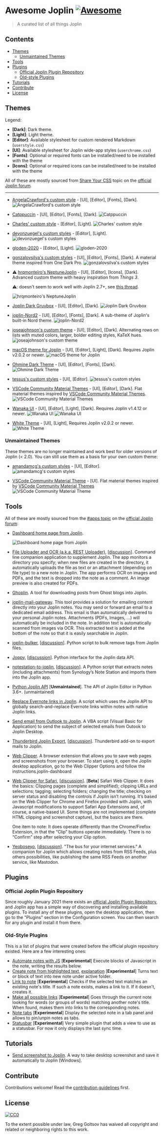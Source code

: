 # Awesome Joplin [![Awesome](https://awesome.re/badge.svg)](https://awesome.re)

> A curated list of all things Joplin


## Contents

  - [Themes](#themes)
    - [Unmaintained Themes](#unmaintained-themes)
  - [Tools](#tools)
  - [Plugins](#plugins)
    - [Official Joplin Plugin Repository](#official-joplin-plugin-repository)
    - [Old-style Plugins](#old-style-plugins)
  - [Tutorials](#tutorials)
  - [Contribute](#contribute)
  - [License](#license)

## Themes

Legend:

- **[Dark]**: Dark theme.
- **[Light]**: Light theme.
- **[Editor]**: Available stylesheet for custom rendered Markdown (`userstyle.css`)
- **[UI]**: Available stylesheet for Joplin wide-app styles (`userchrome.css`)
- **[Fonts]**: Optional or required fonts can be installed/need to be installed with the theme
- **[Icons]**: Optional or required icons can be installed/need to be installed with the theme

All of these are mostly sourced from [Share Your CSS](https://discourse.joplinapp.org/t/share-your-css/1730) topic on the [official Joplin forum](https://discourse.joplinapp.org).

---

- [AngelaCrawford's custom style](https://github.com/AngelCrawford/joplin-theme) - [UI], [Editor], [Fonts], [Dark].
  ![AngelaCrawford's custom style](https://raw.githubusercontent.com/AngelCrawford/joplin-theme/main/assets/screenshot1.png)

- [Catppuccin](https://github.com/sadmice/Catppuccin-Theme-For-Joplin) - [UI], [Editor], [Fonts], [Dark].
  ![Catppuccin](https://user-images.githubusercontent.com/23323305/168392162-44a6be18-b75d-4796-97df-559635da1fbb.png)

- [Charles' custom style](https://git.sr.ht/~charles/dotfiles/tree/0363ef08173f4af4c89f2e4081d165903aa27e93/overlay/.config/joplin-desktop/userstyle.css) - [Editor], [Light].
  ![Charles' custom style](https://i.imgur.com/lxb5xPz.png)

- [devonzuegel's custom styles](https://github.com/devonzuegel/joplin-custom-css) - [Editor], [Light].
  ![devonzuegel's custom styles](https://raw.githubusercontent.com/devonzuegel/joplin-custom-css/master/v1.png)

- [gloden-2020](https://github.com/lightzhan/joplin-theme-gloden-2020) - [Editor], [Light].
  ![gloden-2020](https://raw.githubusercontent.com/lightzhan/joplin-theme-gloden-2020/master/pic/example.png)

- [gonzalovsilva's custom styles](https://github.com/gonzalovsilva/joplin-dark-theme) - [UI], [Editor], [Fonts], [Dark]. A material theme inspired from One Dark Pro.
  ![gonzalovsilva's custom styles](https://raw.githubusercontent.com/gonzalovsilva/joplin-dark-theme/main/_resources/3ff4c2509d9c4095996bc6db57c004c9.gif)

- ⚠️ [hrqmonteiro's NeptuneJoplin](https://github.com/hrqmonteiro/joplin-theme) - [UI], [Editor], [Icons], [Dark]. Advanced custom theme with heavy inspiration from _Things 3_.
  
  ⚠️: doesn't seem to work well with Joplin 2.7+, see [this thread](https://github.com/hrqmonteiro/joplin-theme/issues/2).
  
  ![hrqmonteiro's NeptuneJoplin](https://raw.githubusercontent.com/hrqmonteiro/joplin-theme/master/assets/screenshot1.png)

- [Joplin Dark Gruvbox](https://github.com/robotcorner/joplin-theme-dark-gruvbox) - [UI], [Editor], [Dark].
  ![Joplin Dark Gruvbox](https://raw.githubusercontent.com/robotcorner/joplin-theme-dark-gruvbox/master/screenshots/sample-img1.png)

-  [joplin-Nord2](https://github.com/mattsbennett/joplin-Nord2) - [UI], [Editor], [Fonts], [Dark]. A sub-theme of Joplin's built-in Nord theme.
  ![joplin-Nord2](https://raw.githubusercontent.com/mattsbennett/joplin-Nord2/master/img/Nord2.png)

- [joseajohnson's custom theme](https://github.com/joseajohnson/joplin-style-dark-colors) - [UI], [Editor], [Dark]. Alternating rows on lists with muted colors, larger, bolder editing styles, KaTeX hues.
  ![joseajohnson's custom theme](https://raw.githubusercontent.com/joseajohnson/joplin-style-dark-colors/main/img/joplin-style-dark-colors_00.png)

- [macOS theme for Joplin](https://github.com/andrejilderda/joplin-macos-native-theme) - [UI], [Editor], [Light], [Dark]. Requires Joplin v2.0.2 or newer.
  ![macOS theme for Joplin](https://github.com/andrejilderda/joplin-macos-native-theme/blob/main/images/macos-theme-for-joplin.png)

- [Ohmine Dark Theme](https://github.com/Nacandev/Ohmine-Dark-Theme-For-Joplin) - [UI], [Editor], [Fonts], [Dark].
  ![Ohmine Dark Theme](https://user-images.githubusercontent.com/86870826/135724024-bf6631a1-b1df-4170-b748-3751f82e791a.png)

- [tessus's custom styles](https://github.com/tessus/joplin-custom-css) - [UI], [Editor].
  ![tessus's custom styles](https://raw.githubusercontent.com/tessus/joplin-custom-css/master/images/Dark.png)

- [VSCode Community Material Themes](https://github.com/stysebae/joplin-vsc-material-theme) - [UI], [Editor], [Dark]. Flat material themes inspired by [VSCode Community Material Themes](https://github.com/material-theme/vsc-material-theme).
  ![VSCode Community Material Themes](https://raw.githubusercontent.com/stysebae/joplin-vsc-material-theme/master/screenshots/screenshots.gif)

- [Wanaka UI](https://github.com/benji300/joplin-wanaka-ui) - [UI], [Editor], [Light], [Dark]. Requires Joplin v1.4.12 or newer.
  ![Wanaka UI](https://raw.githubusercontent.com/benji300/joplin-wanaka-ui/master/assets/main-light.png)
  ![Wanaka UI](https://raw.githubusercontent.com/benji300/joplin-wanaka-ui/master/assets/main-dark.png)

- [White Theme](https://discourse.joplinapp.org/t/joplin-white-theme/20161) - [UI], [Light], Requires Joplin v2.0.2 or newer.
  ![White Theme](https://aws1.discourse-cdn.com/standard14/uploads/cozic/original/2X/6/6381fc761aedb44ed6d84eeb04d401a3b676aacc.png)

### Unmaintained Themes

These themes are no longer maintained and work best for older versions of Joplin (< 2.0). You can still use them as a basis for your own custom theme:

- [amandamcg's custom styles](https://github.com/amandamcg/joplin-theme) - [UI], [Editor].
  ![amandamcg's custom styles](https://raw.githubusercontent.com/amandamcg/joplin-theme/master/screenshots/v0.7.1-updates.png)

- [VSCode Community Material Theme](https://github.com/mahor1221/joplin-vsc-material-theme) - [UI]. Flat material themes inspired by [VSCode Community Material Themes](https://github.com/material-theme/vsc-material-theme)
  ![VSCode Community Material Theme](https://raw.githubusercontent.com/mahor1221/joplin-vsc-material-theme/master/screenshots.gif)
   
## Tools

All of these are mostly sourced from the [#apps topic](https://discourse.joplinapp.org/c/apps/11) on the [official Joplin forum](https://discourse.joplinapp.org):

- [Dashboard home page from Joplin](https://gist.github.com/ramisedhom/47eee0a3e4eb887f02c3730ed5b3c211).

  ![Dashboard home page from Joplin](https://aws1.discourse-cdn.com/standard14/uploads/cozic/original/2X/d/d02532a55a0c529b6cb24f94f02f708d606c7a19.png)
- [File Uploader and OCR (a.k.a. REST Uploader)](https://github.com/kellerjustin/rest-uploader), [[discussion](https://discourse.joplinapp.org/t/file-uploader-and-ocr/719)]. Command line companion application to supplement Joplin. The app monitors a directory you specify; when new files are created in the directory, it automatically uploads the file as text or an attachment (depending on file type) to a new note in Joplin. The app performs OCR on images and PDFs, and the text is dropped into the note as a comment. An image preview is also created for PDFs.
- [Ghoplin](https://github.com/zblesk/Ghoplin). A tool for downloading posts from Ghost blogs into Joplin.
- [joplin-mail-gateway](https://github.com/manolitto/joplin-mail-gateway). This tool provides a solution for emailing content directly into your Joplin notes. You may send or forward an email to a dedicated email address. This email is than automatically delivered to your personal Joplin notes. Attachments (PDFs, Images, ...) will automatically be included in the note. In addition text is automatically scanned from images via OCR. This extracted text is added at the bottom of the note so that it is easily searchable in Joplin.
- [joplin-bulker](https://github.com/andgineer/joplin-bulker), [[discussion](https://discourse.joplinapp.org/t/bulk-tag-delete-python-script/5497)]. Python script to bulk remove tags from Joplin files.
- [Joppy](https://github.com/marph91/joppy), [[discussion](https://discourse.joplinapp.org/t/joplin-api-python/1359/38)]. Python interface for the Joplin data API.
- [notestation-to-joplin](https://github.com/KraxelHuber/notestation-to-joplin), [[discussion](https://discourse.joplinapp.org/t/python-script-for-importing-notes-from-synologys-note-station-into-joplin/6605)]. A Python script that extracts notes (including attachments) from Synology’s Note Station and imports them into the Joplin app.
- [Python Joplin API](https://github.com/foxmask/joplin-api) [**Unmaintained**]. The API of Joplin Editor in Python 3.6+. (unmaintained)
- [Replace Evernote links in Joplin](https://github.com/pentop/replaceEvernoteLinksWithJoplin). A script which uses the Joplin API to globally search-and-replace Evernote links within notes with native Joplin links.
- [Send email from Outlook to Joplin](https://gist.github.com/ramisedhom/0f34c5d6a8d73f0b98ac4bea2ec30be0). A VBA script (Visual Basic for Application) to send the subject of selected emails from Outook to Joplin Desktop.
- [Thunderbird Joplin Export](https://github.com/marph91/thunderbird-joplin-export), [[discussion](https://discourse.joplinapp.org/t/joplin-export-export-emails-from-thunderbird-to-joplin/24792)]. Thunderbird add-on to export mails to Joplin.
- [Web Clipper](https://joplinapp.org/clipper/). A browser extension that allows you to save web pages and screenshots from your browser. To start using it, open the Joplin desktop application, go to the Web Clipper Options and follow the instructions.joplin-dashboard
- [Web Clipper for Safari](https://github.com/cweirup/JoplinSafariWebClipper), [[discussion](https://discourse.joplinapp.org/t/safari-app-extension-for-joplin-now-available/9660)]. [**Beta**] Safari Web Clipper. It does the basics: Clipping pages (complete and simplified); clipping URLs and selections; tagging; selecting folders; changing the title; checking on server status and disabling the controls if Joplin isn’t running. It’s based on the Web Clipper for Chrome and Firefox provided with Joplin, with Javascript modifications to support Safari App Extensions and, of course, a native-based UI. Some things are not implemented (complete HTML clipping and screenshot capture), but the basics are there.

  One item to note: It does operate differently than the Chrome/Firefox Extension, in that the “Clip” buttons operate immediately. There is no “Confirm” step after selecting your Clip option.

- [Yeoboseyo](https://github.com/foxmask/yeoboseyo), [[discussion](https://discourse.joplinapp.org/t/yeoboseyo-the-bus-for-your-internet-services/2771)]. "The bus for your internet services." A companion for Joplin which allows creating notes from RSS Feeds, plus others possibilities, like publishing the same RSS Feeds on another service, like Mastodon.

## Plugins

### Official Joplin Plugin Repository

Since roughly January 2021 there exists an [official Joplin Plugin Repository](https://github.com/joplin/plugins), and Joplin app has a simple way of discovering and installing available plugins. To install any of these plugins, open the desktop application, then go to the "Plugins" section in the Configuration screen. You can then search for any plugin and install it from there.

### Old-Style Plugins

This is a list of plugins that were created before the official plugin repository existed. Here are a few interesting ones:

- [Automate notes with JS](https://github.com/S73ph4n/joplin_automate_notes) [**Experimental**] Execute blocks of Javascript in the note, writing the results below.
- [Create note from highlighted text](https://github.com/ambrt/joplin-plugin-create-note-from-text), [explanation](https://discourse.joplinapp.org/t/create-note-from-highlighted-text/12511) [**Experimental**] Turns text or block of text into new note under active folder.
- [Link to note](https://github.com/S73ph4n/joplin_autolinker) [**Experimental**] Checks if the selected text matches an existing note's title. If such a note exists, makes a link to it. If it doesn't, creates it.
- [Make all possible links](https://github.com/S73ph4n/joplin_make_all_links) [**Experimental**] Goes through the current note looking for words (or groups of words) matching another note's title. When found, makes them into links to the corresponding notes.
- [Note tabs](https://github.com/benji300/joplin-note-tabs) [**Experimental**] Display the selected note in a tab panel and allows to pin/unpin notes as tabs.
- [Statusbar](https://github.com/tbergeron/joplin-statusbar) [**Experimental**] Very simple plugin that adds a view to use as a statusbar. For now it only displays the last sync time.

## Tutorials

- [Send screenshot to Joplin](https://discourse.joplinapp.org/t/send-screenshot-to-joplin-windows/4918). A way to take desktop screenshot and save it automatically to Joplin [Windows].

## Contribute

Contributions welcome! Read the [contribution guidelines](contributing.md) first.

## License

[![CC0](https://mirrors.creativecommons.org/presskit/buttons/88x31/svg/cc-zero.svg)](https://creativecommons.org/publicdomain/zero/1.0)

To the extent possible under law, Greg Goltsov has waived all copyright and related or neighboring rights to this work.
